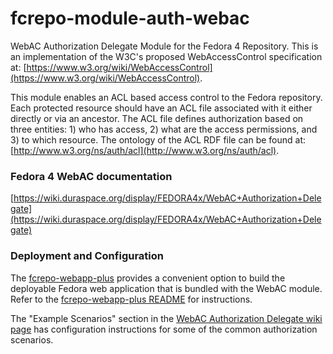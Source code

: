 # fcrepo-module-auth-webac
WebAC Authorization Delegate Module for the Fedora 4 Repository. This is an implementation of the W3C's proposed WebAccessControl specification at: [https://www.w3.org/wiki/WebAccessControl](https://www.w3.org/wiki/WebAccessControl).

This module enables an ACL based access control to the Fedora repository. Each protected resource should have an ACL file associated with it either directly or via an ancestor. The ACL file defines authorization based on three entities: 1) who has access, 2) what are the access permissions, and 3) to which resource. The ontology of the ACL RDF file can be found at: [http://www.w3.org/ns/auth/acl](http://www.w3.org/ns/auth/acl).

### Fedora 4 WebAC documentation
[https://wiki.duraspace.org/display/FEDORA4x/WebAC+Authorization+Delegate](https://wiki.duraspace.org/display/FEDORA4x/WebAC+Authorization+Delegate)

### Deployment and Configuration
The [fcrepo-webapp-plus](https://github.com/fcrepo4-exts/fcrepo-webapp-plus) provides a convenient option to build the deployable Fedora web application that is bundled with the WebAC module. Refer to the [fcrepo-webapp-plus README](https://github.com/fcrepo4-exts/fcrepo-webapp-plus/blob/master/README.md) for instructions. 

The "Example Scenarios" section in the [WebAC Authorization Delegate wiki page](https://wiki.duraspace.org/display/FEDORA4x/WebAC+Authorization+Delegate#WebACAuthorizationDelegate-ExampleScenarios) has configuration instructions for some of the common authorization scenarios.